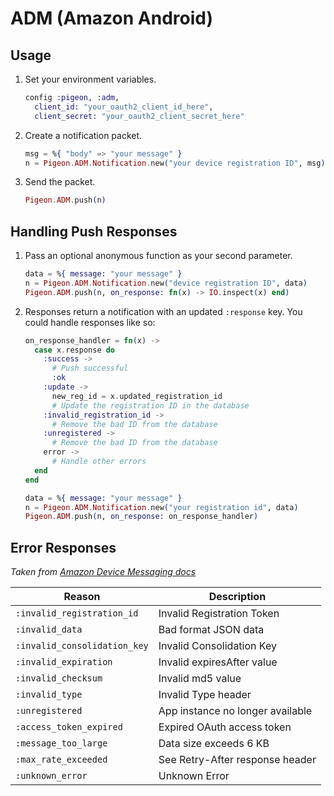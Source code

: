 # ADM (Amazon Android)

## Usage




1. Set your environment variables.

   ```elixir
   config :pigeon, :adm,
     client_id: "your_oauth2_client_id_here",
     client_secret: "your_oauth2_client_secret_here"
   ```

2. Create a notification packet.

   ```elixir
   msg = %{ "body" => "your message" }
   n = Pigeon.ADM.Notification.new("your device registration ID", msg)
   ```

3. Send the packet.

   ```elixir
   Pigeon.ADM.push(n)
   ```

## Handling Push Responses

1. Pass an optional anonymous function as your second parameter.

   ```elixir
   data = %{ message: "your message" }
   n = Pigeon.ADM.Notification.new("device registration ID", data)
   Pigeon.ADM.push(n, on_response: fn(x) -> IO.inspect(x) end)
   ```

2. Responses return a notification with an updated `:response` key.
   You could handle responses like so:

   ```elixir
   on_response_handler = fn(x) ->
     case x.response do
       :success ->
         # Push successful
         :ok
       :update ->
         new_reg_id = x.updated_registration_id
         # Update the registration ID in the database
       :invalid_registration_id ->
         # Remove the bad ID from the database
       :unregistered ->
         # Remove the bad ID from the database
       error ->
         # Handle other errors
     end
   end

   data = %{ message: "your message" }
   n = Pigeon.ADM.Notification.new("your registration id", data)
   Pigeon.ADM.push(n, on_response: on_response_handler)
   ```

## Error Responses

_Taken from [Amazon Device Messaging docs](https://developer.amazon.com/public/apis/engage/device-messaging/tech-docs/06-sending-a-message)_

| Reason                       | Description                      |
| ---------------------------- | -------------------------------- |
| `:invalid_registration_id`   | Invalid Registration Token       |
| `:invalid_data`              | Bad format JSON data             |
| `:invalid_consolidation_key` | Invalid Consolidation Key        |
| `:invalid_expiration`        | Invalid expiresAfter value       |
| `:invalid_checksum`          | Invalid md5 value                |
| `:invalid_type`              | Invalid Type header              |
| `:unregistered`              | App instance no longer available |
| `:access_token_expired`      | Expired OAuth access token       |
| `:message_too_large`         | Data size exceeds 6 KB           |
| `:max_rate_exceeded`         | See Retry-After response header  |
| `:unknown_error`             | Unknown Error                    |

